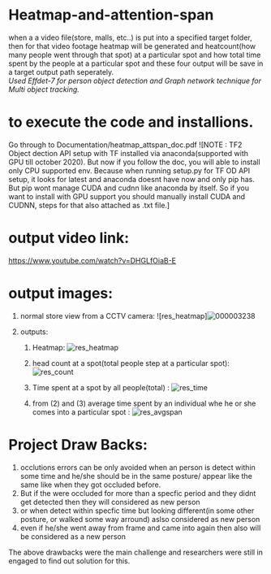 # Heatmap-and-attention-span
when a a video file(store, malls, etc..) is put into a specified target folder, then for that video footage heatmap will be generated and heatcount(how many people went through that spot) at a particular spot and how total time spent by the people at a particular spot and these four output will be save in a target output path seperately.    
 *Used Effdet-7 for person object detection and Graph network technique for Multi object tracking.*

# to execute the code and installions.
   Go through to Documentation/heatmap_attspan_doc.pdf                                                                                                           ![NOTE : TF2 Object dection API setup with TF installed via anaconda(supported with GPU till october 2020). But now if you follow the doc, you will able to install only CPU supported env. Because when running setup.py for TF OD API setup, it looks for latest and anaconda doesnt have now and only pip has. But pip wont manage CUDA and cudnn like anaconda by itself. So if you want to install with GPU support you should manually install CUDA and CUDNN, steps for that also attached as .txt file.]

# output  video link:  
https://www.youtube.com/watch?v=DHGLfOiaB-E

# output images:
1) normal store view from a CCTV camera:
![res_heatmap]![000003238](https://user-images.githubusercontent.com/28312002/118289781-515c7b00-b4f3-11eb-9f90-9ed814bd9d4d.jpg)

2) outputs:
    1) Heatmap:
        ![res_heatmap](https://user-images.githubusercontent.com/28312002/118290012-92548f80-b4f3-11eb-8144-652c538c7f0a.png)
    2) head count at a spot(total people step at a particular spot):
        ![res_count](https://user-images.githubusercontent.com/28312002/118290137-b7e19900-b4f3-11eb-83c4-2e74f83b8d39.png)

    3) Time spent at a spot by all people(total)  :
        ![res_time](https://user-images.githubusercontent.com/28312002/118290404-0858f680-b4f4-11eb-9c72-993880bc519a.png)

    4) from (2) and (3) average time spent by an individual whe he or she comes into a particular spot   :
        ![res_avgspan](https://user-images.githubusercontent.com/28312002/118290429-0f800480-b4f4-11eb-8955-747b79fa0cc8.png)

# Project Draw Backs:
  1) occlutions errors can be only avoided when an person is detect within some time and he/she should be in the same posture/ appear like the same like when they got occluded before.
  2) But if the were occluded for more than a specfic period and they didnt get detected then they will considered as new person
  3) or when detect within specfic time but looking different(in some other posture, or walked some way arround) aslso considered as new person
  4) even if he/she went away from frame and came into again then also will be considered as a new person

  The above drawbacks were the main challenge and researchers were still in engaged to find out solution for this.
